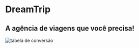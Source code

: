 <h1>DreamTrip</h1>
<h2>A agência de viagens que você precisa!</h2>
<img src= "./assets/home.jpg" alt = "tabela de conversão">
